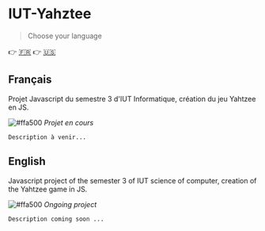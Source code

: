 # IUT-Yahztee

> Choose your language

:point_right: [:fr:](#français) :point_right: [:us:](#english)

## Français

Projet Javascript du semestre 3 d'IUT Informatique, création du jeu Yahtzee en JS.

![#ffa500](https://placehold.it/15/ffa500/000000?text=+)   *Projet en cours*

`Description à venir...`

## English

Javascript project of the semester 3 of IUT science of computer, creation of the Yahtzee game in JS.

![#ffa500](https://placehold.it/15/ffa500/000000?text=+)   *Ongoing project*

`Description coming soon ...`
